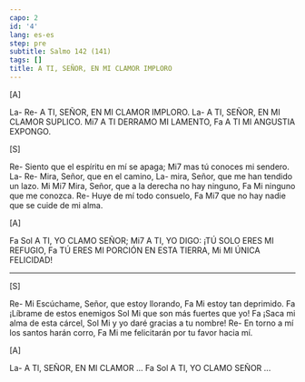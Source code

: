 ```yaml
---
capo: 2
id: '4'
lang: es-es
step: pre
subtitle: Salmo 142 (141)
tags: []
title: A TI, SEÑOR, EN MI CLAMOR IMPLORO
---
```


[A]

La-                           Re-
A TI, SEÑOR, EN MI CLAMOR IMPLORO.
                              La-
A TI, SEÑOR, EN MI CLAMOR SUPLICO.
Mi7
A TI DERRAMO MI LAMENTO,
Fa
A TI MI ANGUSTIA EXPONGO.

[S]

Re-
Siento que el espíritu en mí se apaga;
                      Mi7
mas tú conoces mi sendero.
La-                      Re-
Mira, Señor, que en el camino,
                                   La-
mira, Señor, que me han tendido un lazo.
Mi                                      Mi7
Mira, Señor, que a la derecha no hay ninguno,
   Fa             Mi
ninguno que me conozca.
Re-
Huye de mí todo consuelo,
           Fa                       Mi7
que no hay nadie que se cuide de mi alma.

[A]

Fa              Sol
A TI, YO CLAMO SEÑOR;
                                  Mi7
A TI, YO DIGO: ¡TÚ SOLO ERES MI REFUGIO,
Fa
TÚ ERES MI PORCIÓN EN ESTA TIERRA,
               Mi
MI ÚNICA FELICIDAD!

---

[S]

Re-                           Mi
Escúchame, Señor, que estoy llorando,
Fa              Mi
estoy tan deprimido.
Fa
¡Líbrame de estos enemigos
Sol                     Mi
que son más fuertes que yo!
Fa
¡Saca mi alma de esta cárcel,
Sol                    Mi
y yo daré gracias a tu nombre!
Re-
En torno a mí los santos harán corro,
Fa                                Mi
me felicitarán por tu favor hacia mí.

[A]

La-
A Tl, SEÑOR, EN MI CLAMOR ...
Fa                Sol
A TI, YO CLAMO SEÑOR ...
